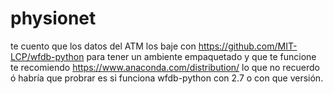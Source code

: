 # physionet
te cuento que los datos del ATM los baje con https://github.com/MIT-LCP/wfdb-python para tener un ambiente empaquetado y que te funcione te recomiendo https://www.anaconda.com/distribution/ lo que no recuerdo ó habría que probrar es si funciona wfdb-python con 2.7 o con que versión.
